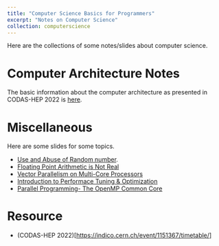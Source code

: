```yaml
---
title: "Computer Science Basics for Programmers"
excerpt: "Notes on Computer Science"
collection: computerscience
---
```


Here are the collections of some notes/slides about computer science.

# Computer Architecture Notes
The basic information about the computer architecture as presented in CODAS-HEP 2022 is [here](https://abinashpun.github.io/comscfiles/WhatEveryCompPhysShouldKnow.pdf).

# Miscellaneous
Here are some slides for some topics.
- [Use and Abuse of Random number](https://abinashpun.github.io/comscfiles/RandomAbuse2019.pdf). 
- [Floating Point Arithmetic is Not Real](https://abinashpun.github.io/comscfiles/FloatingPoint_CoDaS-HEP2022.pdf)
- [Vector Parallelism on Multi-Core Processors](https://abinashpun.github.io/comscfiles/VectorParallelismMultiCoreProcs.pdf)
- [Introduction to Performace Tuning & Optimization](https://abinashpun.github.io/comscfiles/IntroPerfTuningOpt.pdf)
- [Parallel Programming-  The OpenMP Common Core](https://github.com/abinashpun/ParProgForPhys)


 # Resource
 - (CODAS-HEP 2022)[https://indico.cern.ch/event/1151367/timetable/]